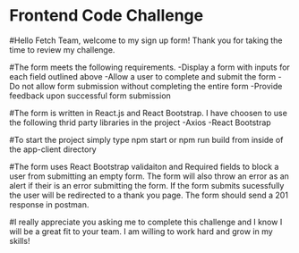 # Frontend Code Challenge

#Hello Fetch Team, welcome to my sign up form! Thank you for taking the time to review my challenge.

#The form meets the following requirements.
-Display a form with inputs for each field outlined above
-Allow a user to complete and submit the form
-Do not allow form submission without completing the entire form
-Provide feedback upon successful form submission

#The form is written in React.js and React Bootstrap. I have choosen to use the following thrid party libraries in the project
-Axios
-React Bootstrap

#To start the project simply type npm start or npm run build from inside of the app-client directory

#The form uses React Bootstrap validaiton and Required fields to block a user from submitting an empty form. The form will also throw an error as an alert if their is an error submitting the form. If the form submits sucessfully the user will be redirected to a thank you page. The form should send a 201 response in postman.

#I really appreciate you asking me to complete this challenge and I know I will be a great fit to your team. I am willing to work hard and grow in my skills!
